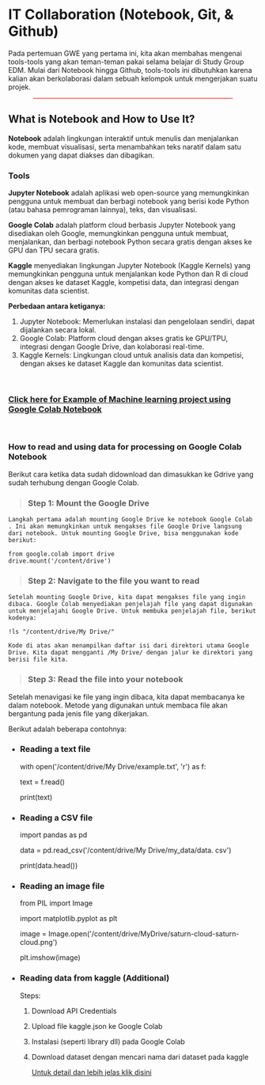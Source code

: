 # **IT Collaboration (Notebook, Git, & Github)**

Pada pertemuan GWE yang pertama ini, kita akan membahas mengenai tools-tools yang akan teman-teman pakai selama belajar di Study Group EDM. Mulai dari Notebook hingga Github, tools-tools ini dibutuhkan karena kalian akan berkolaborasi dalam sebuah kelompok untuk mengerjakan suatu projek.

<h2 style="border-bottom: 0.5px solid red; width: 80%; margin: 0 auto;">

## What is Notebook and How to Use It?

**Notebook** adalah lingkungan interaktif untuk menulis dan menjalankan kode, membuat visualisasi, serta menambahkan teks naratif dalam satu dokumen yang dapat diakses dan dibagikan.

### Tools

**Jupyter Notebook** adalah aplikasi web open-source yang memungkinkan pengguna untuk membuat dan berbagi notebook yang berisi kode Python (atau bahasa pemrograman lainnya), teks, dan visualisasi.

**Google Colab** adalah platform cloud berbasis Jupyter Notebook yang disediakan oleh Google, memungkinkan pengguna untuk membuat, menjalankan, dan berbagi notebook Python secara gratis dengan akses ke GPU dan TPU secara gratis.

**Kaggle** menyediakan lingkungan Jupyter Notebook (Kaggle Kernels) yang memungkinkan pengguna untuk menjalankan kode Python dan R di cloud dengan akses ke dataset Kaggle, kompetisi data, dan integrasi dengan komunitas data scientist.

**Perbedaan antara ketiganya:**

1. Jupyter Notebook: Memerlukan instalasi dan pengelolaan sendiri, dapat dijalankan secara lokal.
2. Google Colab: Platform cloud dengan akses gratis ke GPU/TPU, integrasi dengan Google Drive, dan kolaborasi real-time.
3. Kaggle Kernels: Lingkungan cloud untuk analisis data dan kompetisi, dengan akses ke dataset Kaggle dan komunitas data scientist.

<br>

### [Click here for Example of Machine learning project using Google Colab Notebook](https://colab.research.google.com/github/ageron/handson-ml2/blob/master/02_end_to_end_machine_learning_project.ipynb#scrollTo=tmJG3W51lp2G)

<br>

### How to read and using data for processing on Google Colab Notebook

Berikut cara ketika data sudah didownload dan dimasukkan ke Gdrive yang sudah terhubung dengan Google Colab.

> ### Step 1: Mount the Google Drive

    Langkah pertama adalah mounting Google Drive ke notebook Google Colab . Ini akan memungkinkan untuk mengakses file Google Drive langsung dari notebook. Untuk mounting Google Drive, bisa menggunakan kode berikut:

    from google.colab import drive
    drive.mount('/content/drive')

> ### Step 2: Navigate to the file you want to read

    Setelah mounting Google Drive, kita dapat mengakses file yang ingin  dibaca. Google Colab menyediakan penjelajah file yang dapat digunakan untuk menjelajahi Google Drive. Untuk membuka penjelajah file, berikut kodenya:

    !ls "/content/drive/My Drive/"

    Kode di atas akan menampilkan daftar isi dari direktori utama Google Drive. Kita dapat mengganti /My Drive/ dengan jalur ke direktori yang berisi file kita.

> ### Step 3: Read the file into your notebook

Setelah menavigasi ke file yang ingin dibaca, kita dapat membacanya ke dalam notebook. Metode yang digunakan untuk membaca file akan bergantung pada jenis file yang dikerjakan.

Berikut adalah beberapa contohnya:

- ### Reading a text file

  with open('/content/drive/My Drive/example.txt', 'r') as f:
    
  text = f.read()
    
  print(text)


- ### Reading a CSV file

  import pandas as pd

  data = pd.read_csv('/content/drive/My Drive/my_data/data.
  csv')

  print(data.head())

- ### Reading an image file

  from PIL import Image

  import matplotlib.pyplot as plt

  image = Image.open('/content/drive/MyDrive/saturn-cloud-saturn-cloud.png')
  
  plt.imshow(image)

- ### Reading data from kaggle (Additional)

  Steps:

  1. Download API Credentials
  2. Upload file kaggle.json ke Google Colab
  3. Instalasi (seperti library dll) pada Google Colab
  4. Download dataset dengan mencari nama dari dataset pada kaggle

     [Untuk detail dan lebih jelas klik disini](https://www.analyticsvidhya.com/blog/2021/06/how-to-load-kaggle-datasets-directly-into-google-colab/)